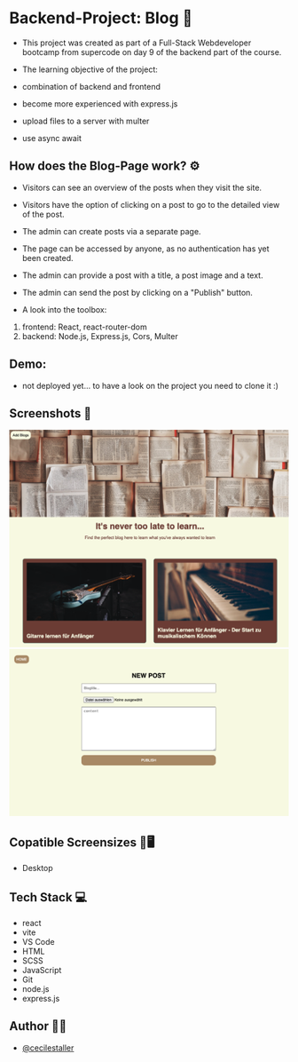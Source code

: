 # Backend-Project: Blog 📰

-   This project was created as part of a Full-Stack Webdeveloper bootcamp from supercode on day 9 of the backend part of the course.

-   The learning objective of the project:
-   combination of backend and frontend
-   become more experienced with express.js
-   upload files to a server with multer
-   use async await

## How does the Blog-Page work? ⚙️

-   Visitors can see an overview of the posts when they visit the site.
-   Visitors have the option of clicking on a post to go to the detailed view of the post.

-   The admin can create posts via a separate page.
-   The page can be accessed by anyone, as no authentication has yet been created.
-   The admin can provide a post with a title, a post image and a text.
-   The admin can send the post by clicking on a "Publish" button.
-   A look into the toolbox:

1. frontend: React, react-router-dom
2. backend: Node.js, Express.js, Cors, Multer

## Demo:

-   not deployed yet... to have a look on the project you need to clone it :)

## Screenshots 📸

![desktop bloglist](./frontend/src/assets/images/home.png)
![desktop addform](./frontend/src/assets/images/addBlogForm.png)

## Copatible Screensizes 📱🖥️

-   Desktop

## Tech Stack 💻

-   react
-   vite
-   VS Code
-   HTML
-   SCSS
-   JavaScript
-   Git
-   node.js
-   express.js

## Author 🤵‍♀️

-   [@cecilestaller](https://github.com/cecilestaller)
